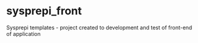 # sysprepi_front
Sysprepi templates - project created to development and test of front-end of application
